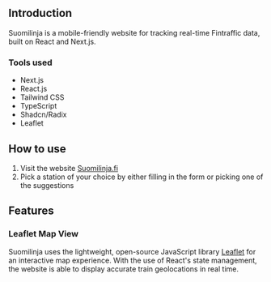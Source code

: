 ## Introduction

Suomilinja is a mobile-friendly website for tracking real-time Fintraffic data, built on React and Next.js.

### Tools used

- Next.js
- React.js
- Tailwind CSS
- TypeScript
- Shadcn/Radix
- Leaflet

## How to use

1. Visit the website [Suomilinja.fi](https://www.suomilinja.fi/fi)
2. Pick a station of your choice by either filling in the form or picking one of the suggestions 

## Features

### Leaflet Map View

Suomilinja uses the lightweight, open-source JavaScript library [Leaflet](https://leafletjs.com/) for an interactive map experience. With the use of React's state management, the website is able to display accurate train geolocations in real time.
